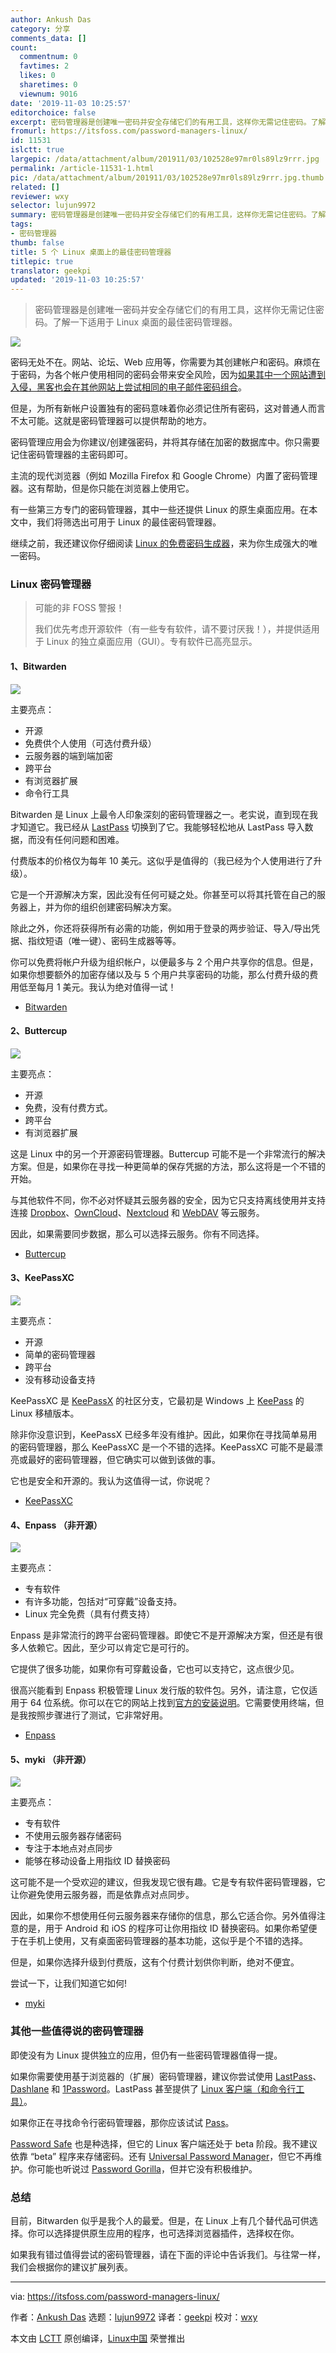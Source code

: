 ```yaml
---
author: Ankush Das
category: 分享
comments_data: []
count:
  commentnum: 0
  favtimes: 2
  likes: 0
  sharetimes: 0
  viewnum: 9016
date: '2019-11-03 10:25:57'
editorchoice: false
excerpt: 密码管理器是创建唯一密码并安全存储它们的有用工具，这样你无需记住密码。了解一下适用于 Linux 桌面的最佳密码管理器。
fromurl: https://itsfoss.com/password-managers-linux/
id: 11531
islctt: true
largepic: /data/attachment/album/201911/03/102528e97mr0ls89lz9rrr.jpg
permalink: /article-11531-1.html
pic: /data/attachment/album/201911/03/102528e97mr0ls89lz9rrr.jpg.thumb.jpg
related: []
reviewer: wxy
selector: lujun9972
summary: 密码管理器是创建唯一密码并安全存储它们的有用工具，这样你无需记住密码。了解一下适用于 Linux 桌面的最佳密码管理器。
tags:
- 密码管理器
thumb: false
title: 5 个 Linux 桌面上的最佳密码管理器
titlepic: true
translator: geekpi
updated: '2019-11-03 10:25:57'
---
```



> 
> 密码管理器是创建唯一密码并安全存储它们的有用工具，这样你无需记住密码。了解一下适用于 Linux 桌面的最佳密码管理器。
> 
> 
> 


![](/data/attachment/album/201911/03/102528e97mr0ls89lz9rrr.jpg)


密码无处不在。网站、论坛、Web 应用等，你需要为其创建帐户和密码。麻烦在于密码，为各个帐户使用相同的密码会带来安全风险，因为[如果其中一个网站遭到入侵，黑客也会在其他网站上尝试相同的电子邮件密码组合](https://medium.com/@computerphonedude/one-of-my-old-passwords-was-hacked-on-6-different-sites-and-i-had-no-clue-heres-how-to-quickly-ced23edf3b62)。


但是，为所有新帐户设置独有的密码意味着你必须记住所有密码，这对普通人而言不太可能。这就是密码管理器可以提供帮助的地方。


密码管理应用会为你建议/创建强密码，并将其存储在加密的数据库中。你只需要记住密码管理器的主密码即可。


主流的现代浏览器（例如 Mozilla Firefox 和 Google Chrome）内置了密码管理器。这有帮助，但是你只能在浏览器上使用它。


有一些第三方专门的密码管理器，其中一些还提供 Linux 的原生桌面应用。在本文中，我们将筛选出可用于 Linux 的最佳密码管理器。


继续之前，我还建议你仔细阅读 [Linux 的免费密码生成器](https://itsfoss.com/password-generators-linux/)，来为你生成强大的唯一密码。


### Linux 密码管理器



> 
> 可能的非 FOSS 警报！
> 
> 
> 我们优先考虑开源软件（有一些专有软件，请不要讨厌我！），并提供适用于 Linux 的独立桌面应用（GUI）。专有软件已高亮显示。
> 
> 
> 


#### 1、Bitwarden


![](/data/attachment/album/201911/03/102601ta6d7qhcmeqe73zz.png)


主要亮点：


* 开源
* 免费供个人使用（可选付费升级）
* 云服务器的端到端加密
* 跨平台
* 有浏览器扩展
* 命令行工具


Bitwarden 是 Linux 上最令人印象深刻的密码管理器之一。老实说，直到现在我才知道它。我已经从 [LastPass](https://www.lastpass.com/) 切换到了它。我能够轻松地从 LastPass 导入数据，而没有任何问题和困难。


付费版本的价格仅为每年 10 美元。这似乎是值得的（我已经为个人使用进行了升级）。


它是一个开源解决方案，因此没有任何可疑之处。你甚至可以将其托管在自己的服务器上，并为你的组织创建密码解决方案。


除此之外，你还将获得所有必需的功能，例如用于登录的两步验证、导入/导出凭据、指纹短语（唯一键）、密码生成器等等。


你可以免费将帐户升级为组织帐户，以便最多与 2 个用户共享你的信息。但是，如果你想要额外的加密存储以及与 5 个用户共享密码的功能，那么付费升级的费用低至每月 1 美元。我认为绝对值得一试！


* [Bitwarden](https://bitwarden.com/)


#### 2、Buttercup


![](/data/attachment/album/201911/03/102603am99ae9ex3z2ax04.png)


主要亮点：


* 开源
* 免费，没有付费方式。
* 跨平台
* 有浏览器扩展


这是 Linux 中的另一个开源密码管理器。Buttercup 可能不是一个非常流行的解决方案。但是，如果你在寻找一种更简单的保存凭据的方法，那么这将是一个不错的开始。


与其他软件不同，你不必对怀疑其云服务器的安全，因为它只支持离线使用并支持连接 [Dropbox](https://www.dropbox.com/)、[OwnCloud](https://owncloud.com/)、[Nextcloud](https://nextcloud.com/) 和 [WebDAV](https://en.wikipedia.org/wiki/WebDAV) 等云服务。


因此，如果需要同步数据，那么可以选择云服务。你有不同选择。


* [Buttercup](https://buttercup.pw/)


#### 3、KeePassXC


![](/data/attachment/album/201911/03/102605aucddqc20xqd300e.png)


主要亮点：


* 开源
* 简单的密码管理器
* 跨平台
* 没有移动设备支持


KeePassXC 是 [KeePassX](https://www.keepassx.org/) 的社区分支，它最初是 Windows 上 [KeePass](https://keepass.info/) 的 Linux 移植版本。


除非你没意识到，KeePassX 已经多年没有维护。因此，如果你在寻找简单易用的密码管理器，那么 KeePassXC 是一个不错的选择。KeePassXC 可能不是最漂亮或最好的密码管理器，但它确实可以做到该做的事。


它也是安全和开源的。我认为这值得一试，你说呢？


* [KeePassXC](https://keepassxc.org)


#### 4、Enpass （非开源）


![](/data/attachment/album/201911/03/102607yx95xbk6k9kzrt2q.png)


主要亮点：


* 专有软件
* 有许多功能，包括对“可穿戴”设备支持。
* Linux 完全免费（具有付费支持）


Enpass 是非常流行的跨平台密码管理器。即使它不是开源解决方案，但还是有很多人依赖它。因此，至少可以肯定它是可行的。


它提供了很多功能，如果你有可穿戴设备，它也可以支持它，这点很少见。


很高兴能看到 Enpass 积极管理 Linux 发行版的软件包。另外，请注意，它仅适用于 64 位系统。你可以在它的网站上找到[官方的安装说明](https://www.enpass.io/support/kb/general/how-to-install-enpass-on-linux/)。它需要使用终端，但是我按照步骤进行了测试，它非常好用。


* [Enpass](https://www.enpass.io/)


#### 5、myki （非开源）


![](/data/attachment/album/201911/03/102614yxagj84xdaurjrte.png)


主要亮点：


* 专有软件
* 不使用云服务器存储密码
* 专注于本地点对点同步
* 能够在移动设备上用指纹 ID 替换密码


这可能不是一个受欢迎的建议，但我发现它很有趣。它是专有软件密码管理器，它让你避免使用云服务器，而是依靠点对点同步。


因此，如果你不想使用任何云服务器来存储你的信息，那么它适合你。另外值得注意的是，用于 Android 和 iOS 的程序可让你用指纹 ID 替换密码。如果你希望便于在手机上使用，又有桌面密码管理器的基本功能，这似乎是个不错的选择。


但是，如果你选择升级到付费版，这有个付费计划供你判断，绝对不便宜。


尝试一下，让我们知道它如何!


* [myki](https://myki.com/)


### 其他一些值得说的密码管理器


即使没有为 Linux 提供独立的应用，但仍有一些密码管理器值得一提。


如果你需要使用基于浏览器的（扩展）密码管理器，建议你尝试使用 [LastPass](https://lastpass.com/)、[Dashlane](https://www.dashlane.com/) 和 [1Password](https://1password.com/)。LastPass 甚至提供了 [Linux 客户端（和命令行工具）](https://lastpass.com/misc_download2.php)。


如果你正在寻找命令行密码管理器，那你应该试试 [Pass](https://www.passwordstore.org/)。


[Password Safe](https://pwsafe.org/) 也是种选择，但它的 Linux 客户端还处于 beta 阶段。我不建议依靠 “beta” 程序来存储密码。还有 [Universal Password Manager](http://upm.sourceforge.net/)，但它不再维护。你可能也听说过 [Password Gorilla](https://github.com/zdia/gorilla/wiki)，但并它没有积极维护。


### 总结


目前，Bitwarden 似乎是我个人的最爱。但是，在 Linux 上有几个替代品可供选择。你可以选择提供原生应用的程序，也可选择浏览器插件，选择权在你。


如果我有错过值得尝试的密码管理器，请在下面的评论中告诉我们。与往常一样，我们会根据你的建议扩展列表。




---


via: <https://itsfoss.com/password-managers-linux/>


作者：[Ankush Das](https://itsfoss.com/author/ankush/) 选题：[lujun9972](https://github.com/lujun9972) 译者：[geekpi](https://github.com/geekpi) 校对：[wxy](https://github.com/wxy)


本文由 [LCTT](https://github.com/LCTT/TranslateProject) 原创编译，[Linux中国](https://linux.cn/) 荣誉推出